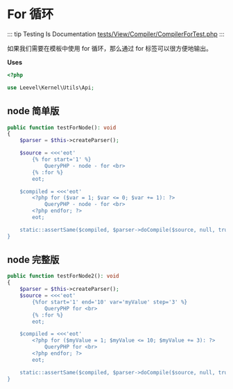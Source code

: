 # For 循环

::: tip Testing Is Documentation
[tests/View/Compiler/CompilerForTest.php](https://github.com/hunzhiwange/framework/blob/master/tests/View/Compiler/CompilerForTest.php)
:::

如果我们需要在模板中使用 for 循环，那么通过 for 标签可以很方便地输出。

**Uses**

``` php
<?php

use Leevel\Kernel\Utils\Api;
```

## node 简单版

``` php
public function testForNode(): void
{
    $parser = $this->createParser();

    $source = <<<'eot'
        {% for start='1' %}
            QueryPHP - node - for <br>
        {% :for %}
        eot;

    $compiled = <<<'eot'
        <?php for ($var = 1; $var <= 0; $var += 1): ?>
            QueryPHP - node - for <br>
        <?php endfor; ?>
        eot;

    static::assertSame($compiled, $parser->doCompile($source, null, true));
}
```

## node 完整版

``` php
public function testForNode2(): void
{
    $parser = $this->createParser();
    $source = <<<'eot'
        {%for start='1' end='10' var='myValue' step='3' %}
            QueryPHP for <br>
        {% :for %}
        eot;

    $compiled = <<<'eot'
        <?php for ($myValue = 1; $myValue <= 10; $myValue += 3): ?>
            QueryPHP for <br>
        <?php endfor; ?>
        eot;

    static::assertSame($compiled, $parser->doCompile($source, null, true));
}
```